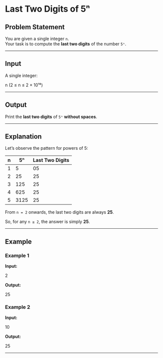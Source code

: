 # Last Two Digits of 5ⁿ

## Problem Statement
You are given a single integer `n`.  
Your task is to compute the **last two digits** of the number `5ⁿ`.

---

## Input
A single integer:

n (2 ≤ n ≤ 2 × 10¹⁸)


---

## Output
Print the **last two digits** of `5ⁿ` **without spaces**.

---

## Explanation
Let’s observe the pattern for powers of 5:

| n | 5ⁿ | Last Two Digits |
|---|----|-----------------|
| 1 | 5 | 05 |
| 2 | 25 | 25 |
| 3 | 125 | 25 |
| 4 | 625 | 25 |
| 5 | 3125 | 25 |

From `n = 2` onwards, the last two digits are always **25**.

So, for any `n ≥ 2`, the answer is simply **25**.

---

## Example

### Example 1
**Input:**

2


**Output:**

25


### Example 2
**Input:**

10


**Output:**

25


---
